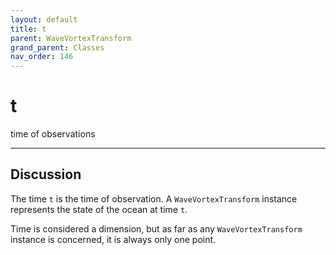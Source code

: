 ```yaml
---
layout: default
title: t
parent: WaveVortexTransform
grand_parent: Classes
nav_order: 146
---
```


#  t

time of observations


---

## Discussion

The time `t` is the time of observation. A `WaveVortexTransform` instance represents the state of the ocean at time `t`. 

Time is considered a dimension, but as far as any `WaveVortexTransform` instance is concerned, it is always only one point.

